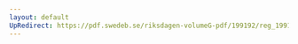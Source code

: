 ```yaml
---
layout: default
UpRedirect: https://pdf.swedeb.se/riksdagen-volumeG-pdf/199192/reg_199192/reg_199192_0890.pdf
---
```

